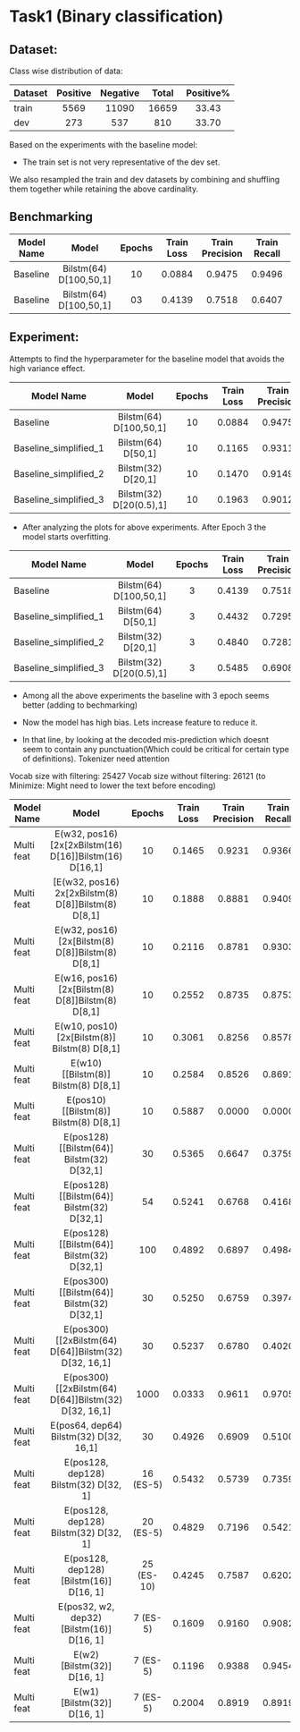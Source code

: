 # Task1 (Binary classification)

## Dataset:
Class wise distribution of data:

| Dataset | Positive  | Negative  | Total | Positive% |
|-------|:---------:|:---------:|:-----:|:---------:|
| train | 5569      | 11090     | 16659 |  33.43    |
| dev | 273       | 537       | 810   |  33.70    |


Based on the experiments with the baseline model:
* The train set is not very representative of the dev set.

We also resampled the train and dev datasets by combining and shuffling them together while retaining the above cardinality.


## Benchmarking

|  Model Name | Model | Epochs | Train Loss | Train Precision| Train Recall| Val. Loss| Val. Precision| Val. Recall| Test Loss | Test Precision | Test Recall |
|-------|:---------:|:---------:|:---------:|:---------:|:-----:|:---------:|:-----:|:---------:|:---------:|:---------:|:---------:|
| Baseline | Bilstm(64) D[100,50,1] | 10 | 0.0884 | 0.9475 | 0.9496 | 0.9385 | 0.5765 | 0.5784 | 0.8599 | 0.6971 | 0.6154 |
| Baseline | Bilstm(64) D[100,50,1] | 03 | 0.4139 | 0.7518 | 0.6407 | 0.4771 | 0.6997 | 0.6235 | 0.4500 | 0.6960 | 0.6560 |



## Experiment:

Attempts to find the hyperparameter for the baseline model that avoids the high variance effect.

|  Model Name | Model | Epochs | Train Loss | Train Precision| Train Recall| Val. Loss| Val. Precision| Val. Recall| Test Loss | Test Precision | Test Recall |
|-------|:---------:|:---------:|:---------:|:---------:|:-----:|:---------:|:-----:|:---------:|:---------:|:---------:|:---------:|
| Baseline | Bilstm(64) D[100,50,1] | 10 | 0.0884 | 0.9475 | 0.9496 | 0.9385 | 0.5765 | 0.5784 | 0.8599 | 0.6971 | 0.6154 |
| Baseline_simplified_1 | Bilstm(64) D[50,1] | 10 | 0.1165 | 0.9311 | 0.9368 | 0.9509 | 0.6408 | 0.5275 | 0.7582 | 0.7104 | 0.5751 |
| Baseline_simplified_2 | Bilstm(32) D[20,1] | 10 | 0.1470 | 0.9149 | 0.9248 | 0.6603 | 0.6573 | 0.6413 | 0.6391 | 0.6680 | 0.6044 |
| Baseline_simplified_3 | Bilstm(32) D[20(0.5),1] | 10 | 0.1963 | 0.9012 | 0.9158 | 0.7034 | 0.6444 | 0.5512 | 0.620 | 0.717 | 0.586 |

* After analyzing the plots for above experiments. After Epoch 3 the model starts overfitting.

|  Model Name | Model | Epochs | Train Loss | Train Precision| Train Recall| Val. Loss| Val. Precision| Val. Recall| Test Loss | Test Precision | Test Recall |
|-------|:---------:|:---------:|:---------:|:---------:|:-----:|:---------:|:-----:|:---------:|:---------:|:---------:|:---------:|
| Baseline | Bilstm(64) D[100,50,1] | 3 | 0.4139 | 0.7518 | 0.6407 | 0.4771 | 0.6997 | 0.6235 | 0.450 | 0.696 | 0.656 |
| Baseline_simplified_1 | Bilstm(64) D[50,1] | 3 | 0.4432 | 0.7295 | 0.5925 | 0.4913 | 0.6825 | 0.5436 | 0.452 | 0.714 | 0.557 |
| Baseline_simplified_2 | Bilstm(32) D[20,1] | 3 | 0.4840 | 0.7281 | 0.4834 | 0.4819 | 0.6456 | 0.5 | 0.4582 | 0.7360 | 0.5311 |
| Baseline_simplified_3 | Bilstm(32) D[20(0.5),1] | 3 | 0.5485 | 0.6908 | 0.3309 | 0.5016 | 0.6923 | 0.4650 | 0.496 | 0.726 | 0.447 |

* Among all the above experiments the baseline with 3 epoch seems better (adding to bechmarking)


* Now the model has high bias. Lets increase feature to reduce it.
* In that line, by looking at the decoded mis-prediction which doesnt seem to contain any punctuation(Which could be critical for certain type of definitions). Tokenizer need attention

Vocab size with filtering: 25427
Vocab size without filtering: 26121 (to Minimize: Might need to lower the text before encoding)

|  Model Name | Model | Epochs | Train Loss | Train Precision| Train Recall| Val. Loss| Val. Precision| Val. Recall| Test Loss | Test Precision | Test Recall |
|-------|:---------:|:---------:|:---------:|:---------:|:-----:|:---------:|:-----:|:---------:|:---------:|:---------:|:---------:|
| Multi feat | E(w32, pos16) [2x[2xBilstm(16) D[16]]Bilstm(16) D[16,1] | 10 | 0.1465 | 0.9231 | 0.9366 | 0.7822 | 0.5827 | 0.6727 | 0.718 | 0.623 | 0.689 |
| Multi feat | [E(w32, pos16) 2x[2xBilstm(8) D[8]]Bilstm(8) D[8,1] | 10 | 0.1888 | 0.8881 | 0.9409 | 0.7271 | 0.6739 | 0.6045 | 0.627 | 0.682 | 0.652 |
| Multi feat | E(w32, pos16) [2x[Bilstm(8) D[8]]Bilstm(8) D[8,1] | 10 | 0.2116 | 0.8781 | 0.9303 | 0.6369 | 0.6646 | 0.6105 | 0.561 | 0.690 | 0.685 |
| Multi feat | E(w16, pos16) [2x[Bilstm(8) D[8]]Bilstm(8) D[8,1] | 10 | 0.2552 | 0.8735 | 0.8753 | 0.6263 | 0.5963 | 0.6132 | 0.500 | 0.699 | 0.707 |
| Multi feat | E(w10, pos10) [2x[Bilstm(8)] Bilstm(8) D[8,1] | 10 | 0.3061 | 0.8256 | 0.8578 | 0.5696 | 0.6825 | 0.6301 | 0.493 | 0.707 | 0.670 |
| Multi feat | E(w10) [[Bilstm(8)] Bilstm(8) D[8,1] | 10 | 0.2584 | 0.8526 | 0.8691 | 0.5572 | 0.6097 | 0.6667 | 0.523 | 0.654 | 0.685 |
| Multi feat | E(pos10) [[Bilstm(8)] Bilstm(8) D[8,1] | 10 | 0.5887 | 0.0000 | 0.0000 | 0.5954 | 0.0000 | 0.0000 | 0.580 | 0.000 | 0.000 |
| Multi feat | E(pos128) [[Bilstm(64)] Bilstm(32) D[32,1] | 30 | 0.5365 | 0.6647 | 0.3759 | 0.5479 | 0.6765 | 0.4023 | 0.529 | 0.684 | 0.396 |
| Multi feat | E(pos128) [[Bilstm(64)] Bilstm(32) D[32,1] | 54 | 0.5241 | 0.6768 | 0.4168 | 0.5161 | 0.5966 | 0.4369 | ----- | ----- | ----- |
| Multi feat | E(pos128) [[Bilstm(64)] Bilstm(32) D[32,1] | 100 | 0.4892 | 0.6897 | 0.4984 | 0.5190 | 0.5856 | 0.4738 | 0.508 | 0.708 | 0.443 |
| Multi feat | E(pos300) [[Bilstm(64)] Bilstm(32) D[32,1] | 30 | 0.5250 | 0.6759 | 0.3974 | 0.5415 | 0.6352 | 0.4519 | 0.517 | 0.701 | 0.429 |
| Multi feat | E(pos300) [[2xBilstm(64) D[64]]Bilstm(32) D[32, 16,1] | 30 | 0.5237 | 0.6780 | 0.4020 | 0.5602 | 0.7815 | 0.2555 | 0.532 | 0.750 | 0.275 |
| Multi feat | E(pos300) [[2xBilstm(64) D[64]]Bilstm(32) D[32, 16,1] | 1000 | 0.0333 | 0.9611 | 0.9705 | 2.2021 | 0.6265 | 0.6174 | 2.006 | 0.626 | 0.608 |
| Multi feat | E(pos64, dep64) Bilstm(32) D[32, 16,1] | 30 | 0.4926 | 0.6909 | 0.5100 | 0.5158 | 0.6809 | 0.5000 | - | - | - |
| Multi feat | E(pos128, dep128) Bilstm(32) D[32, 1] | 16 (ES-5) | 0.5432 | 0.5739 | 0.7359 | 0.5397 | 0.5947 | 0.7762 | 0.527 | 0.587 | 0.744 |
| Multi feat | E(pos128, dep128) Bilstm(32) D[32, 1] | 20 (ES-5) | 0.4829 | 0.7196 | 0.5421 | 0.5147 | 0.6475 | 0.5736 | 0.483 | 0.778 | 0.538 |
| Multi feat | E(pos128, dep128) [Bilstm(16)] D[16, 1] | 25 (ES-10) | 0.4245 | 0.7587 | 0.6202 | 0.4885 | 0.6851 | 0.6152 | 0.478 | 0.702 | 0.579 |
| Multi feat | E(pos32, w2, dep32) [Bilstm(16)] D[16, 1] | 7 (ES-5) | 0.1609 | 0.9160 | 0.9082 | 0.8031 | 0.6367 | 0.5657 | 0.450 | 0.744 | 0.586 |
| Multi feat | E(w2) [Bilstm(32)] D[16, 1] | 7 (ES-5) | 0.1196 | 0.9388 | 0.9454 | 0.7383 | 0.5983 | 0.6762 | 0.475 | 0.681 | 0.634 |
| Multi feat | E(w1) [Bilstm(32)] D[16, 1] | 7 (ES-5) | 0.2004 | 0.8919 | 0.8919 | 0.6672 | 0.6416 | 0.6104 | 0.469 | 0.697 | 0.597 |

